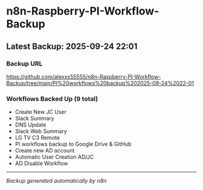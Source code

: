 # n8n-Raspberry-PI-Workflow-Backup

## Latest Backup: 2025-09-24 22:01

### Backup URL
https://github.com/alexxx55555/n8n-Raspberry-PI-Workflow-Backup/tree/main/PI%20workflows%20backup%202025-09-24%2022-01

### Workflows Backed Up (9 total)
- Create New JC User
- Slack Summary
- DNS Update
- Slack Web Summary
- LG TV C3 Remote
- PI workflows backup to Google Drive & GitHub
- Create new AD account
- Automatic User Creation AD/JC
- AD Disable Workflow

---
*Backup generated automatically by n8n*